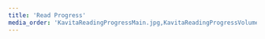 ```yaml
---
title: 'Read Progress'
media_order: 'KavitaReadingProgressMain.jpg,KavitaReadingProgressVolumes.jpg,KavitaReadingProgressRead.jpg,KavitaReadingProgressNewUntouched.jpg'
---
```


